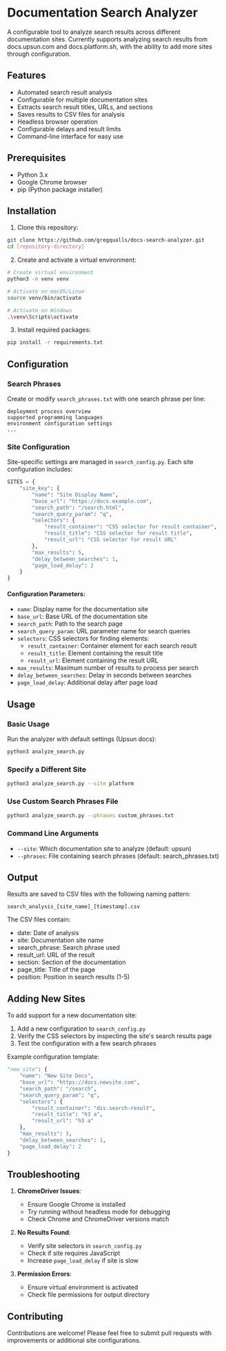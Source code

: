 # Documentation Search Analyzer

A configurable tool to analyze search results across different documentation sites. Currently supports analyzing search results from docs.upsun.com and docs.platform.sh, with the ability to add more sites through configuration.

## Features

- Automated search result analysis
- Configurable for multiple documentation sites
- Extracts search result titles, URLs, and sections
- Saves results to CSV files for analysis
- Headless browser operation
- Configurable delays and result limits
- Command-line interface for easy use

## Prerequisites

- Python 3.x
- Google Chrome browser
- pip (Python package installer)

## Installation

1. Clone this repository:
```bash
git clone https://github.com/gregqualls/docs-search-analyzer.git
cd [repository-directory]
```

2. Create and activate a virtual environment:
```bash
# Create virtual environment
python3 -m venv venv

# Activate on macOS/Linux
source venv/bin/activate

# Activate on Windows
.\venv\Scripts\activate
```

3. Install required packages:
```bash
pip install -r requirements.txt
```

## Configuration

### Search Phrases
Create or modify `search_phrases.txt` with one search phrase per line:
```
deployment process overview
supported programming languages
environment configuration settings
...
```

### Site Configuration
Site-specific settings are managed in `search_config.py`. Each site configuration includes:

```python
SITES = {
    "site_key": {
        "name": "Site Display Name",
        "base_url": "https://docs.example.com",
        "search_path": "/search.html",
        "search_query_param": "q",
        "selectors": {
            "result_container": "CSS selector for result container",
            "result_title": "CSS selector for result title",
            "result_url": "CSS selector for result URL"
        },
        "max_results": 5,
        "delay_between_searches": 1,
        "page_load_delay": 2
    }
}
```

#### Configuration Parameters:
- `name`: Display name for the documentation site
- `base_url`: Base URL of the documentation site
- `search_path`: Path to the search page
- `search_query_param`: URL parameter name for search queries
- `selectors`: CSS selectors for finding elements:
  - `result_container`: Container element for each search result
  - `result_title`: Element containing the result title
  - `result_url`: Element containing the result URL
- `max_results`: Maximum number of results to process per search
- `delay_between_searches`: Delay in seconds between searches
- `page_load_delay`: Additional delay after page load

## Usage

### Basic Usage
Run the analyzer with default settings (Upsun docs):
```bash
python3 analyze_search.py
```

### Specify a Different Site
```bash
python3 analyze_search.py --site platform
```

### Use Custom Search Phrases File
```bash
python3 analyze_search.py --phrases custom_phrases.txt
```

### Command Line Arguments
- `--site`: Which documentation site to analyze (default: upsun)
- `--phrases`: File containing search phrases (default: search_phrases.txt)

## Output

Results are saved to CSV files with the following naming pattern:
```
search_analysis_[site_name]_[timestamp].csv
```

The CSV files contain:
- date: Date of analysis
- site: Documentation site name
- search_phrase: Search phrase used
- result_url: URL of the result
- section: Section of the documentation
- page_title: Title of the page
- position: Position in search results (1-5)

## Adding New Sites

To add support for a new documentation site:

1. Add a new configuration to `search_config.py`
2. Verify the CSS selectors by inspecting the site's search results page
3. Test the configuration with a few search phrases

Example configuration template:
```python
"new_site": {
    "name": "New Site Docs",
    "base_url": "https://docs.newsite.com",
    "search_path": "/search",
    "search_query_param": "q",
    "selectors": {
        "result_container": "div.search-result",
        "result_title": "h3 a",
        "result_url": "h3 a"
    },
    "max_results": 5,
    "delay_between_searches": 1,
    "page_load_delay": 2
}
```

## Troubleshooting

1. **ChromeDriver Issues**:
   - Ensure Google Chrome is installed
   - Try running without headless mode for debugging
   - Check Chrome and ChromeDriver versions match

2. **No Results Found**:
   - Verify site selectors in `search_config.py`
   - Check if site requires JavaScript
   - Increase `page_load_delay` if site is slow

3. **Permission Errors**:
   - Ensure virtual environment is activated
   - Check file permissions for output directory

## Contributing

Contributions are welcome! Please feel free to submit pull requests with improvements or additional site configurations. 
